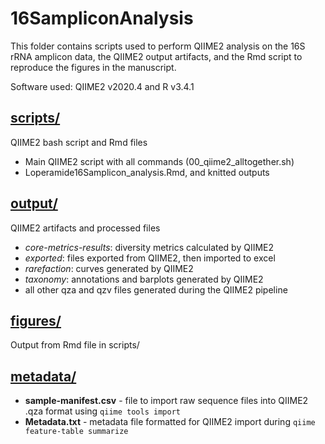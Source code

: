 # 16SampliconAnalysis
This folder contains scripts used to perform QIIME2 analysis on the 16S rRNA amplicon data, the QIIME2 output artifacts, and the Rmd script to reproduce the figures in the manuscript.

Software used: QIIME2 v2020.4 and R v3.4.1

## [scripts/](scripts/)
QIIME2 bash script and Rmd files  
- Main QIIME2 script with all commands (00_qiime2_alltogether.sh)
- Loperamide16Samplicon_analysis.Rmd, and knitted outputs

## [output/](output/)
QIIME2 artifacts and processed files  
- *core-metrics-results*: diversity metrics calculated by QIIME2
- *exported*: files exported from QIIME2, then imported to excel
- *rarefaction*: curves generated by QIIME2
- *taxonomy*: annotations and barplots generated by QIIME2
- all other qza and qzv files generated during the QIIME2 pipeline

## [figures/](figures/)
Output from Rmd file in scripts/  

## [metadata/](metadata/)

- **sample-manifest.csv** - file to import raw sequence files into QIIME2 .qza format using `qiime tools import`
- **Metadata.txt** - metadata file formatted for QIIME2 import during `qiime feature-table summarize`
